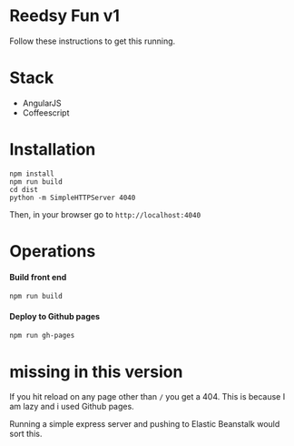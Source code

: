 Reedsy Fun v1
================

Follow these instructions to get this running.

# Stack
- AngularJS
- Coffeescript

# Installation
    npm install
    npm run build
    cd dist
    python -m SimpleHTTPServer 4040

Then, in your browser go to `http://localhost:4040`

# Operations

#### Build front end
    npm run build

#### Deploy to Github pages
    npm run gh-pages

# missing in this version
If you hit reload on any page other than `/` you get a 404. This is because I am lazy and i used Github pages.

Running a simple express server and pushing to Elastic Beanstalk would sort this.